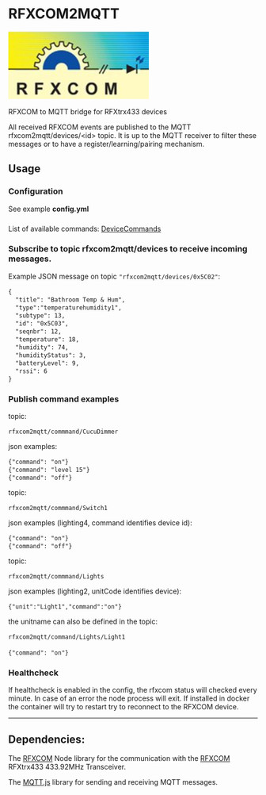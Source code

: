 # RFXCOM2MQTT

[![RFXCOM](rfxcom.png)](http://www.rfxcom.com)

RFXCOM to MQTT bridge for RFXtrx433 devices

All received RFXCOM events are published to the MQTT rfxcom2mqtt/devices/\<id\> topic.
It is up to the MQTT receiver to filter these messages or to have a register/learning/pairing mechanism.

## Usage

### Configuration

See example **config.yml**

###
List of available commands: 
[DeviceCommands](https://github.com/rfxcom/node-rfxcom/blob/master/DeviceCommands.md)


### Subscribe to topic **rfxcom2mqtt/devices** to receive incoming messages.

Example JSON message on topic `"rfxcom2mqtt/devices/0x5C02"`:

    {
      "title": "Bathroom Temp & Hum",
      "type":"temperaturehumidity1",
      "subtype": 13,
      "id": "0x5C03",
      "seqnbr": 12,
      "temperature": 18,
      "humidity": 74,
      "humidityStatus": 3,
      "batteryLevel": 9,
      "rssi": 6
    }

### Publish command examples

topic:

    rfxcom2mqtt/commmand/CucuDimmer

json examples:

    {"command": "on"}
    {"command": "level 15"}
    {"command": "off"}

topic: 

    rfxcom2mqtt/commmand/Switch1

json examples (lighting4, command identifies device id):

    {"command": "on"}
    {"command": "off"}

topic: 

    rfxcom2mqtt/commmand/Lights

json examples (lighting2, unitCode identifies device):

    {"unit":"Light1","command":"on"}

the unitname can also be defined in the topic:

    rfxcom2mqtt/command/Lights/Light1

    {"command": "on"}

### Healthcheck

If healthcheck is enabled in the config, the rfxcom status will checked every minute.
In case of an error the node process will exit.
If installed in docker the container will try to restart try to reconnect to the RFXCOM device.

----

## Dependencies:

The [RFXCOM](https://github.com/rfxcom/node-rfxcom) Node library for the communication with the [RFXCOM](http://www.rfxcom.com) RFXtrx433 433.92MHz Transceiver.

The [MQTT.js](https://github.com/mqttjs/MQTT.js) library for sending and receiving MQTT messages.

